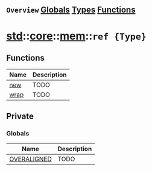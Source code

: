 ## `Overview` [Globals](./globals.md) [Types](./types.md) [Functions](./functions.md)
# [std](./../../../std.md)::[core](./../../core.md)::[mem](./../mem.md)::`ref {Type}`
## Functions
|Name|Description|
|----|-----------|
|[new](#todo)|TODO|
|[wrap](#todo)|TODO|
## Private
### Globals
|Name|Description|
|----|-----------|
|[OVERALIGNED](#todo)|TODO|

